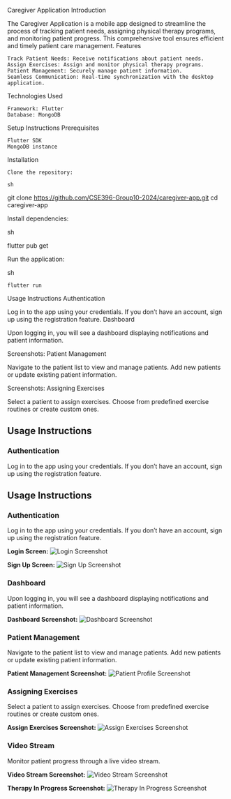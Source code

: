 Caregiver Application
Introduction

The Caregiver Application is a mobile app designed to streamline the process of tracking patient needs, assigning physical therapy programs, and monitoring patient progress. This comprehensive tool ensures efficient and timely patient care management.
Features

    Track Patient Needs: Receive notifications about patient needs.
    Assign Exercises: Assign and monitor physical therapy programs.
    Patient Management: Securely manage patient information.
    Seamless Communication: Real-time synchronization with the desktop application.

Technologies Used

    Framework: Flutter
    Database: MongoDB

Setup Instructions
Prerequisites

    Flutter SDK
    MongoDB instance

Installation

    Clone the repository:

    sh

git clone https://github.com/CSE396-Group10-2024/caregiver-app.git
cd caregiver-app

Install dependencies:

sh

flutter pub get


Run the application:

sh

    flutter run

Usage Instructions
Authentication

Log in to the app using your credentials. If you don’t have an account, sign up using the registration feature.
Dashboard

Upon logging in, you will see a dashboard displaying notifications and patient information.

Screenshots:
Patient Management

Navigate to the patient list to view and manage patients. Add new patients or update existing patient information.

Screenshots:
Assigning Exercises

Select a patient to assign exercises. Choose from predefined exercise routines or create custom ones.

## Usage Instructions

### Authentication
Log in to the app using your credentials. If you don’t have an account, sign up using the registration feature.

## Usage Instructions

### Authentication
Log in to the app using your credentials. If you don’t have an account, sign up using the registration feature.

**Login Screen:**
![Login Screenshot](readme_images/login.png)

**Sign Up Screen:**
![Sign Up Screenshot](readme_images/signup.png)

### Dashboard
Upon logging in, you will see a dashboard displaying notifications and patient information.

**Dashboard Screenshot:**
![Dashboard Screenshot](readme_images/homepage.png)

### Patient Management
Navigate to the patient list to view and manage patients. Add new patients or update existing patient information.

**Patient Management Screenshot:**
![Patient Profile Screenshot](readme_images/patient_profile.png)

### Assigning Exercises
Select a patient to assign exercises. Choose from predefined exercise routines or create custom ones.

**Assign Exercises Screenshot:**
![Assign Exercises Screenshot](readme_images/add_exercises.png)

### Video Stream
Monitor patient progress through a live video stream.

**Video Stream Screenshot:**
![Video Stream Screenshot](readme_images/video_stream.png)

**Therapy In Progress Screenshot:**
![Therapy In Progress Screenshot](readme_images/therapy_in_progress.png)
